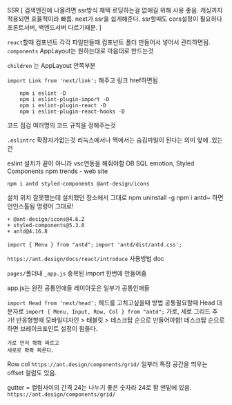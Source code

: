 SSR [
검색엔진에 나올려면 ssr방식 채택
로딩하는걸 없애길 위해 사용 좋음.
캐싱까지 적용되면 효율적이라 빠름.
next가 ssr을 쉽게해준다.
ssr할때도 cors설정이 필요하다
프론트서버, 백엔드서버 다르기때문.
]

`react`할때 컴포넌트 각각 파일만들때 컴포넌트 폴더 만들어서
넣어서 관리하면됨.
`components`
AppLayout는 원하는대로 마음대로 만드는것

`children` 는 AppLayout 안쪽부분

`import Link from 'next/link';`
해주고 링크 href하면됨

```
    npm i eslint -D
    npm i eslint-plugin-import -D
    npm i eslint-plugin-react -D
    npm i eslint-plugin-react-hooks -D
```

코드 점검
여러명의 코드 규칙을 정해주는것

`.eslintrc`
확장자가없는것
리눅스에서나 맥에서는 숨김파일이 된다는 의미 앞에 .있는건

eslint 설치가 끝이 아니라 vsc연동을 해줘야함
DB SQL
emotion,
Styled Components
npm trends - web site

`npm i antd styled-components @ant-design/icons`

설치 위치 잘못했는데
설치했던 장소에서 그대로 npm uninstall -g npm i antd~
하면 언인스톨됨 명령어 그대로!

```
+ @ant-design/icons@4.6.2
+ styled-components@5.3.0
+ antd@4.16.8

```

`import { Menu } from "antd";`
`import 'antd/dist/antd.css';`

`https://ant.design/docs/react/introduce`
사용방법 doc

`pages/`폴더내
`_app.js`
중복된 import 한번에 만들어줌

app.js는 완전 공통인애들
레이아웃은 일부가 공통인애들

`import Head from 'next/head';`
헤드를 고치고싶을때 방법
공통필요할때 Head 대문자로
`import { Menu, Input, Row, Col } from "antd";`
가로, 세로 그리드 추가!
반응형할때
모바일디자인 > 태블릿 > 데스크탑 순으로 만들어야함!
데스크탑 순으로 하면 브레이크포인트 설정이 힘들다.

```
가로 먼저 쫙쫙 짜르고
세로로 쫙쫙 짜른다.
```

Row col
`https://ant.design/components/grid/`
일부러 특정 공간을 띄우는 offset 컬럼도 있음.

gutter = 컬럼사이의 간격
24는 나누기 좋은 숫자라 24로 함 맨밑에 있음.
`https://ant.design/components/grid/`
